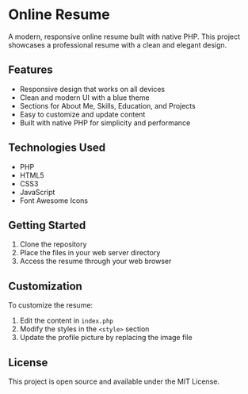 # Online Resume

A modern, responsive online resume built with native PHP. This project showcases a professional resume with a clean and elegant design.

## Features

- Responsive design that works on all devices
- Clean and modern UI with a blue theme
- Sections for About Me, Skills, Education, and Projects
- Easy to customize and update content
- Built with native PHP for simplicity and performance

## Technologies Used

- PHP
- HTML5
- CSS3
- JavaScript
- Font Awesome Icons

## Getting Started

1. Clone the repository
2. Place the files in your web server directory
3. Access the resume through your web browser

## Customization

To customize the resume:
1. Edit the content in `index.php`
2. Modify the styles in the `<style>` section
3. Update the profile picture by replacing the image file

## License

This project is open source and available under the MIT License. 